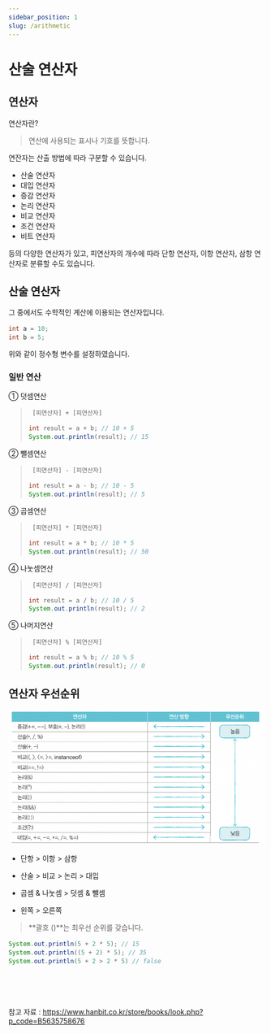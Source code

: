 ```yaml
---
sidebar_position: 1
slug: /arithmetic
---
```


# 산술 연산자

## 연산자
연산자란?
> 연산에 사용되는 표시나 기호를 뜻합니다.


연잔자는 산출 방법에 따라 구분할 수 있습니다.

- 산술 연산자
- 대입 연산자
- 증감 연산자
- 논리 연산자
- 비교 연산자
- 조건 연산자
- 비트 연산자

등의 다양한 연산자가 있고, 피연산자의 개수에 따라 단항 연산자, 이항 연산자, 삼항 연산자로 분류할 수도 있습니다.

 
## 산술 연산자
그 중에서도 수학적인 계산에 이용되는 연산자입니다.

```java
int a = 10;
int b = 5;
```
위와 같이 정수형 변수를 설정하였습니다.
### 일반 연산

① 덧셈연산
> ` [피연산자] + [피연산자]`
> ```java
> int result = a + b; // 10 + 5
> System.out.println(result); // 15
>```

② 뺄셈연산
> ` [피연산자] - [피연산자]`
> ```java
> int result = a - b; // 10 - 5
> System.out.println(result); // 5
>```


③ 곱셈연산
> ` [피연산자] * [피연산자]`
> ```java
> int result = a * b; // 10 * 5
> System.out.println(result); // 50
>```

④ 나눗셈연산
> ` [피연산자] / [피연산자]`
> ```java
> int result = a / b; // 10 / 5
> System.out.println(result); // 2
>```

⑤ 나머지연산
> ` [피연산자] % [피연산자]`
> ```java
> int result = a % b; // 10 % 5
> System.out.println(result); // 0
>```


## 연산자 우선순위

![img_1.png](img_1.png)

- 단항 > 이항 > 삼항

- 산술 > 비교 > 논리 > 대입

- 곱셈 & 나눗셈 > 덧셈 & 뺄셈

- 왼쪽 > 오른쪽

> **괄호 ()**는 최우선 순위를 갖습니다.

```java
System.out.println(5 + 2 * 5); // 15
System.out.println((5 + 2) * 5); // 35
System.out.println(5 + 2 > 2 * 5) // false
```


  　

  　 
  　



참고 자료 : https://www.hanbit.co.kr/store/books/look.php?p_code=B5635758676
